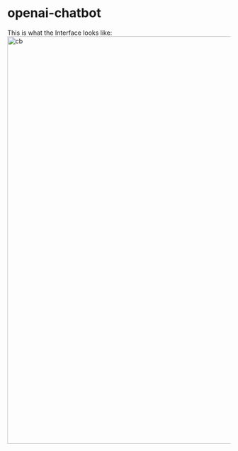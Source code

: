 # openai-chatbot
This is what the Interface looks like:
<img width="919" alt="cb" src="https://user-images.githubusercontent.com/80081102/232276955-2ec7c631-e6e0-4da3-9f50-2de080d8899d.png">

